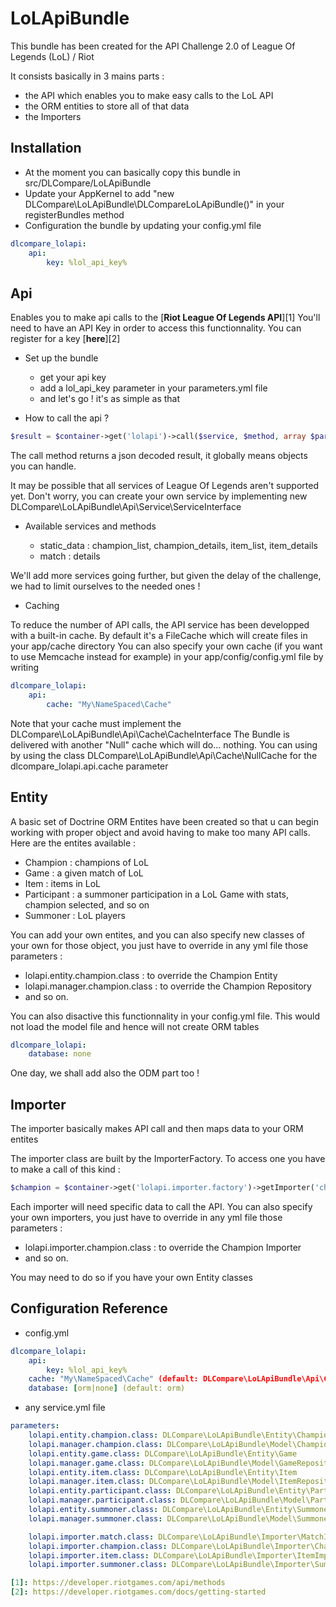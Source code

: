 LoLApiBundle
============

This bundle has been created for the API Challenge 2.0 of League Of Legends (LoL) / Riot

It consists basically in 3 mains parts :

* the API which enables you to make easy calls to the LoL API
* the ORM entities to store all of that data
* the Importers

Installation
------------

* At the moment you can basically copy this bundle in src/DLCompare/LoLApiBundle
* Update your AppKernel to add "new DLCompare\LoLApiBundle\DLCompareLoLApiBundle()" in your registerBundles method
* Configuration the bundle by updating your config.yml file

```yml
dlcompare_lolapi:
    api:
        key: %lol_api_key%
```

Api
---

Enables you to make api calls to the [**Riot League Of Legends API**][1]
You'll need to have an API Key in order to access this functionnality. You can register for a key [**here**][2]

* Set up the bundle

    * get your api key
    * add a lol_api_key parameter in your parameters.yml file
    * and let's go ! it's as simple as that

* How to call the api ?

```php
$result = $container->get('lolapi')->call($service, $method, array $parameters, array $querystring);
```

The call method returns a json decoded result, it globally means objects you can handle.

It may be possible that all services of League Of Legends aren't supported yet. Don't worry, you can create your own service by implementing new DLCompare\LoLApiBundle\Api\Service\ServiceInterface

* Available services and methods

    * static_data : champion_list, champion_details, item_list, item_details
    * match : details

We'll add more services going further, but given the delay of the challenge, we had to limit ourselves to the needed ones !

* Caching

To reduce the number of API calls, the API service has been developped with a built-in cache. By default it's a FileCache which will create files in your app/cache directory
You can also specify your own cache (if you want to use Memcache instead for example) in your app/config/config.yml file by writing

```yml
dlcompare_lolapi:
    api:
        cache: "My\NameSpaced\Cache"
```

Note that your cache must implement the DLCompare\LoLApiBundle\Api\Cache\CacheInterface
The Bundle is delivered with another "Null" cache which will do... nothing. You can using by using the class DLCompare\LoLApiBundle\Api\Cache\NullCache for the dlcompare_lolapi.api.cache parameter

Entity
------

A basic set of Doctrine ORM Entites have been created so that u can begin working with proper object and avoid having to make too many API calls.
Here are the entites available :

* Champion : champions of LoL
* Game : a given match of LoL
* Item : items in LoL
* Participant : a summoner participation in a LoL Game with stats, champion selected, and so on
* Summoner : LoL players

You can add your own entites, and you can also specify new classes of your own for those object, you just have to override in any yml file those parameters :

* lolapi.entity.champion.class : to override the Champion Entity
* lolapi.manager.champion.class : to override the Champion Repository
* and so on.

You can also disactive this functionnality in your config.yml file. This would not load the model file and hence will not create ORM tables

```yml
dlcompare_lolapi:
    database: none
```

One day, we shall add also the ODM part too !

Importer
--------

The importer basically makes API call and then maps data to your ORM entites

The importer class are built by the ImporterFactory. To access one you have to make a call of this kind :

```php
$champion = $container->get('lolapi.importer.factory')->getImporter('champion')->import(['region' => $region, 'championId' => $championId]);
```

Each importer will need specific data to call the API.
You can also specify your own importers, you just have to override in any yml file those parameters :

* lolapi.importer.champion.class : to override the Champion Importer
* and so on.

You may need to do so if you have your own Entity classes

Configuration Reference
-----------------------

* config.yml

```yml
dlcompare_lolapi:
    api:
        key: %lol_api_key%
    cache: "My\NameSpaced\Cache" (default: DLCompare\LoLApiBundle\Api\Cache\FileCache)
    database: [orm|none] (default: orm)
```

* any service.yml file

```yml
parameters:
    lolapi.entity.champion.class: DLCompare\LoLApiBundle\Entity\Champion
    lolapi.manager.champion.class: DLCompare\LoLApiBundle\Model\ChampionRepository
    lolapi.entity.game.class: DLCompare\LoLApiBundle\Entity\Game
    lolapi.manager.game.class: DLCompare\LoLApiBundle\Model\GameRepository
    lolapi.entity.item.class: DLCompare\LoLApiBundle\Entity\Item 
    lolapi.manager.item.class: DLCompare\LoLApiBundle\Model\ItemRepository
    lolapi.entity.participant.class: DLCompare\LoLApiBundle\Entity\Participant 
    lolapi.manager.participant.class: DLCompare\LoLApiBundle\Model\ParticipantRepository
    lolapi.entity.summoner.class: DLCompare\LoLApiBundle\Entity\Summoner 
    lolapi.manager.summoner.class: DLCompare\LoLApiBundle\Model\SummonerRepository

    lolapi.importer.match.class: DLCompare\LoLApiBundle\Importer\MatchImporter
    lolapi.importer.champion.class: DLCompare\LoLApiBundle\Importer\ChampionImporter
    lolapi.importer.item.class: DLCompare\LoLApiBundle\Importer\ItemImporter
    lolapi.importer.summoner.class: DLCompare\LoLApiBundle\Importer\SummonerImporter

[1]: https://developer.riotgames.com/api/methods
[2]: https://developer.riotgames.com/docs/getting-started
